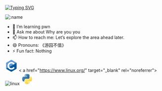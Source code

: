[![Typing SVG](https://readme-typing-svg.demolab.com?font=ZCOOL+XiaoWei&duration=3000&pause=2000&center=%E7%9C%9F%E7%9A%84&vCenter=%E9%94%99%E8%AF%AF%E7%9A%84&repeat=%E7%9C%9F%E7%9A%84&random=%E9%94%99%E8%AF%AF%E7%9A%84&width=435&lines=%E5%A6%82%E6%9E%9C%E5%B0%96%E9%94%90%E7%9A%84%E6%89%B9%E8%AF%84%E5%AE%8C%E5%85%A8%E6%B6%88%E5%A4%B1;%E6%B8%A9%E5%92%8C%E7%9A%84%E6%89%B9%E8%AF%84%E5%B0%86%E4%BC%9A%E5%8F%98%E5%BE%97%E5%88%BA%E8%80%B3;%E5%A6%82%E6%9E%9C%E6%B8%A9%E5%92%8C%E7%9A%84%E6%89%B9%E8%AF%84%E4%B9%9F%E4%B8%8D%E8%A2%AB%E5%85%81%E8%AE%B8;%E6%B2%89%E9%BB%98%E5%B0%86%E8%A2%AB%E8%AE%A4%E4%B8%BA%E5%B1%85%E5%BF%83%E5%8F%B5%E6%B5%8B;%E5%A6%82%E6%9E%9C%E6%B2%89%E9%BB%98%E4%B9%9F%E4%B8%8D%E5%86%8D%E5%85%81%E8%AE%B8;%E8%B5%9E%E6%89%AC%E4%B8%8D%E5%A4%9F%E5%8D%96%E5%8A%9B%E5%B0%86%E6%98%AF%E4%B8%80%E7%A7%8D%E7%BD%AA%E8%A1%8C;%E5%A6%82%E6%9E%9C%E5%8F%AA%E5%85%81%E8%AE%B8%E4%B8%80%E7%A7%8D%E5%A3%B0%E9%9F%B3%E5%AD%98%E5%9C%A8;%E9%82%A3%E4%B9%88%E5%94%AF%E4%B8%80%E5%AD%98%E5%9C%A8%E7%9A%84%E9%82%A3%E4%B8%AA%E5%A3%B0%E9%9F%B3%E5%B0%B1%E6%98%AF%E8%B0%8E%E8%A8%80)](https://git.io/typing-svg)

<img src="https://count.getloli.com/get/@:name" alt=":name" />

- 🌱 I’m learning pwn
- 💬 Ask me about Why are you you
- 📫 How to reach me: Let’s explore the area ahead later.
- 😄 Pronouns: 《游园不值》
- ⚡ Fun fact: Nothing


<img src ="https://raw.githubusercontent.com/devicons/devicon/master/icons/c/c-original.svg" alt="c" width="40" height="40"/> </a> < a href="https://www.linux.org/" target="_blank" rel="noreferrer"> <img src="https://raw.githubusercontent.com/devicons/devicon/master/icons/linux /linux-original.svg" alt="linux" width="40" height="40"/> </a> <a href="https://www.python.org" target="_blank" rel= “noreferrer”> <img src="https://raw.githubusercontent.com/devicons/devicon/master/icons/python/python-original.svg" alt="python" width="40" height="40" /> </a> </p>

